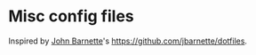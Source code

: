 # Misc config files

Inspired by [John Barnette](https://github.com/jbarnette)'s https://github.com/jbarnette/dotfiles.
